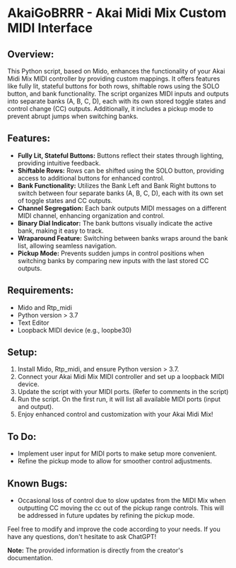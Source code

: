 # AkaiGoBRRR - Akai Midi Mix Custom MIDI Interface

## Overview:
This Python script, based on Mido, enhances the functionality of your Akai Midi Mix MIDI controller by providing custom mappings. It offers features like fully lit, stateful buttons for both rows, shiftable rows using the SOLO button, and bank functionality. The script organizes MIDI inputs and outputs into separate banks (A, B, C, D), each with its own stored toggle states and control change (CC) outputs. Additionally, it includes a pickup mode to prevent abrupt jumps when switching banks.

## Features:
- **Fully Lit, Stateful Buttons:** Buttons reflect their states through lighting, providing intuitive feedback.
- **Shiftable Rows:** Rows can be shifted using the SOLO button, providing access to additional buttons for enhanced control.
- **Bank Functionality:** Utilizes the Bank Left and Bank Right buttons to switch between four separate banks (A, B, C, D), each with its own set of toggle states and CC outputs.
- **Channel Segregation:** Each bank outputs MIDI messages on a different MIDI channel, enhancing organization and control.
- **Binary Dial Indicator:** The bank buttons visually indicate the active bank, making it easy to track.
- **Wraparound Feature:** Switching between banks wraps around the bank list, allowing seamless navigation.
- **Pickup Mode:** Prevents sudden jumps in control positions when switching banks by comparing new inputs with the last stored CC outputs.

## Requirements:
- Mido and Rtp_midi
- Python version > 3.7
- Text Editor
- Loopback MIDI device (e.g., loopbe30)

## Setup:
1. Install Mido, Rtp_midi, and ensure Python version > 3.7.
2. Connect your Akai Midi Mix MIDI controller and set up a loopback MIDI device.
3. Update the script with your MIDI ports. (Refer to comments in the script)
4. Run the script. On the first run, it will list all available MIDI ports (input and output).
5. Enjoy enhanced control and customization with your Akai Midi Mix!

## To Do:
- Implement user input for MIDI ports to make setup more convenient.
- Refine the pickup mode to allow for smoother control adjustments.

## Known Bugs:
- Occasional loss of control due to slow updates from the MIDI Mix when outputting CC moving the cc out of the pickup range controls. This will be addressed in future updates by refining the pickup mode.

Feel free to modify and improve the code according to your needs. If you have any questions, don't hesitate to ask ChatGPT!

**Note:** The provided information is directly from the creator's documentation.

